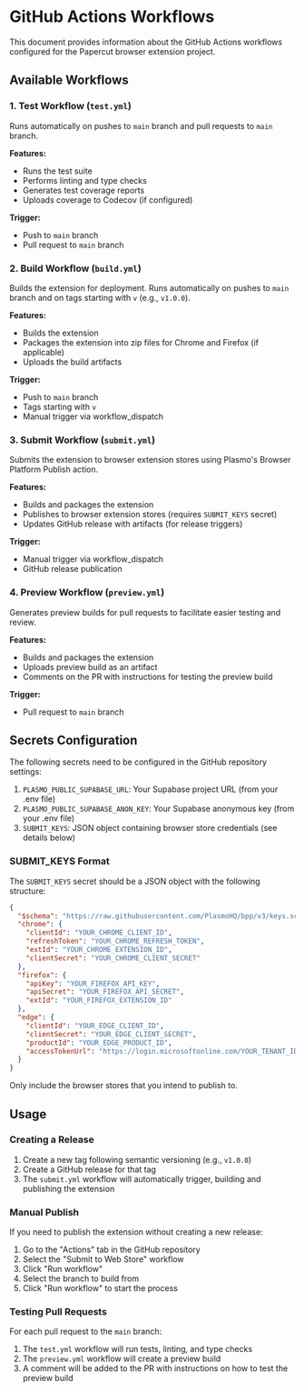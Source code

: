 # GitHub Actions Workflows

This document provides information about the GitHub Actions workflows configured for the Papercut browser extension project.

## Available Workflows

### 1. Test Workflow (`test.yml`)

Runs automatically on pushes to `main` branch and pull requests to `main` branch.

**Features:**

- Runs the test suite
- Performs linting and type checks
- Generates test coverage reports
- Uploads coverage to Codecov (if configured)

**Trigger:**

- Push to `main` branch
- Pull request to `main` branch

### 2. Build Workflow (`build.yml`)

Builds the extension for deployment. Runs automatically on pushes to `main` branch and on tags starting with `v` (e.g., `v1.0.0`).

**Features:**

- Builds the extension
- Packages the extension into zip files for Chrome and Firefox (if applicable)
- Uploads the build artifacts

**Trigger:**

- Push to `main` branch
- Tags starting with `v`
- Manual trigger via workflow_dispatch

### 3. Submit Workflow (`submit.yml`)

Submits the extension to browser extension stores using Plasmo's Browser Platform Publish action.

**Features:**

- Builds and packages the extension
- Publishes to browser extension stores (requires `SUBMIT_KEYS` secret)
- Updates GitHub release with artifacts (for release triggers)

**Trigger:**

- Manual trigger via workflow_dispatch
- GitHub release publication

### 4. Preview Workflow (`preview.yml`)

Generates preview builds for pull requests to facilitate easier testing and review.

**Features:**

- Builds and packages the extension
- Uploads preview build as an artifact
- Comments on the PR with instructions for testing the preview build

**Trigger:**

- Pull request to `main` branch

## Secrets Configuration

The following secrets need to be configured in the GitHub repository settings:

1. `PLASMO_PUBLIC_SUPABASE_URL`: Your Supabase project URL (from your .env file)
2. `PLASMO_PUBLIC_SUPABASE_ANON_KEY`: Your Supabase anonymous key (from your .env file)
3. `SUBMIT_KEYS`: JSON object containing browser store credentials (see details below)

### SUBMIT_KEYS Format

The `SUBMIT_KEYS` secret should be a JSON object with the following structure:

```json
{
  "$schema": "https://raw.githubusercontent.com/PlasmoHQ/bpp/v3/keys.schema.json",
  "chrome": {
    "clientId": "YOUR_CHROME_CLIENT_ID",
    "refreshToken": "YOUR_CHROME_REFRESH_TOKEN",
    "extId": "YOUR_CHROME_EXTENSION_ID",
    "clientSecret": "YOUR_CHROME_CLIENT_SECRET"
  },
  "firefox": {
    "apiKey": "YOUR_FIREFOX_API_KEY",
    "apiSecret": "YOUR_FIREFOX_API_SECRET",
    "extId": "YOUR_FIREFOX_EXTENSION_ID"
  },
  "edge": {
    "clientId": "YOUR_EDGE_CLIENT_ID",
    "clientSecret": "YOUR_EDGE_CLIENT_SECRET",
    "productId": "YOUR_EDGE_PRODUCT_ID",
    "accessTokenUrl": "https://login.microsoftonline.com/YOUR_TENANT_ID/oauth2/v2.0/token"
  }
}
```

Only include the browser stores that you intend to publish to.

## Usage

### Creating a Release

1. Create a new tag following semantic versioning (e.g., `v1.0.0`)
2. Create a GitHub release for that tag
3. The `submit.yml` workflow will automatically trigger, building and publishing the extension

### Manual Publish

If you need to publish the extension without creating a new release:

1. Go to the "Actions" tab in the GitHub repository
2. Select the "Submit to Web Store" workflow
3. Click "Run workflow"
4. Select the branch to build from
5. Click "Run workflow" to start the process

### Testing Pull Requests

For each pull request to the `main` branch:

1. The `test.yml` workflow will run tests, linting, and type checks
2. The `preview.yml` workflow will create a preview build
3. A comment will be added to the PR with instructions on how to test the preview build
